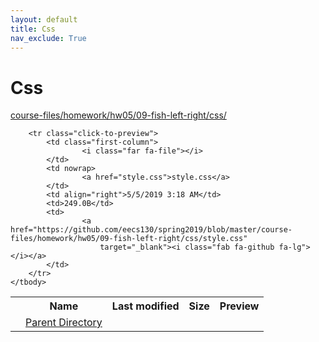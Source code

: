```yaml
---
layout: default
title: Css
nav_exclude: True
---
```


# Css

[course-files/homework/hw05/09-fish-left-right/css/](.)

<table class="tbl-files">
    <tbody>
        <tr>
            <th valign="top"></th>
            <th>Name</th>
            <th>Last modified</th>
            <th>Size</th>
            <th>Preview</th>
        </tr>
        <tr>
            <td valign="top">
                <i class="fa fa-folder-open"></i>
            </td>
            <td><a href="../">Parent Directory</a></td>
            <td>&nbsp;</td>
            <td>&nbsp;</td>
            <td>&nbsp;</td>
        </tr>

        <tr class="click-to-preview">
            <td class="first-column">
                    <i class="far fa-file"></i>
            </td>
            <td nowrap>
                    <a href="style.css">style.css</a>
            </td>
            <td align="right">5/5/2019 3:18 AM</td>
            <td>249.0B</td>
            <td>
                    <a href="https://github.com/eecs130/spring2019/blob/master/course-files/homework/hw05/09-fish-left-right/css/style.css"
                        target="_blank"><i class="fab fa-github fa-lg"></i></a>
            </td>
        </tr>
    </tbody>
</table>

